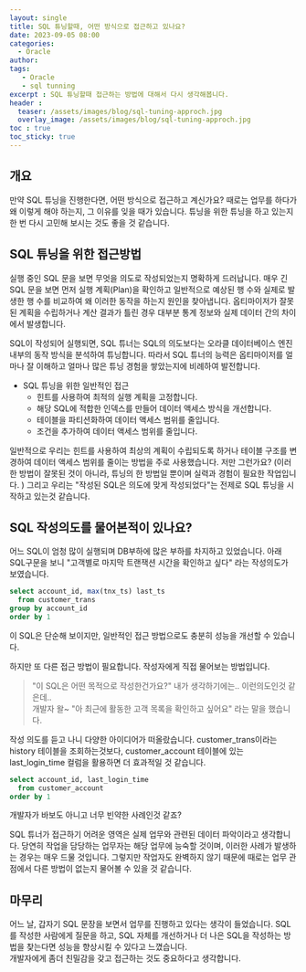 ```yaml
---
layout: single
title: SQL 튜닝할때, 어떤 방식으로 접근하고 있나요?
date: 2023-09-05 08:00
categories: 
  - Oracle
author: 
tags: 
   - Oracle
   - sql tunning
excerpt : SQL 튜닝할때 접근하는 방법에 대해서 다시 생각해봅니다.
header :
  teaser: /assets/images/blog/sql-tuning-approch.jpg
  overlay_image: /assets/images/blog/sql-tuning-approch.jpg
toc : true
toc_sticky: true
---
```


## 개요

만약 SQL 튜닝을 진행한다면, 어떤 방식으로 접근하고 계신가요? 때로는 업무를 하다가 왜 이렇게 해야 하는지, 그 이유를 잊을 때가 있습니다. 튜닝을 위한 튜닝을 하고 있는지 한 번 다시 고민해 보시는 것도 좋을 것 같습니다.

## SQL 튜닝을 위한 접근방법

실행 중인 SQL 문을 보면 무엇을 의도로 작성되었는지 명확하게 드러납니다. 매우 긴 SQL 문을 보면 먼저 실행 계획(Plan)을 확인하고 일반적으로 예상된 행 수와 실제로 발생한 행 수를 비교하여 왜 이러한 동작을 하는지 원인을 찾아냅니다. 옵티마이저가 잘못된 계획을 수립하거나 계산 결과가 틀린 경우 대부분 통계 정보와 실제 데이터 간의 차이에서 발생합니다.

SQL이 작성되어 실행되면, SQL 튜너는 SQL의 의도보다는 오라클 데이터베이스 엔진 내부의 동작 방식을 분석하여 튜닝합니다. 따라서 SQL 튜너의 능력은 옵티마이저를 얼마나 잘 이해하고 얼마나 많은 튜닝 경험을 쌓았는지에 비례하여 발전합니다.

- SQL 튜닝을 위한 일반적인 접근
  - 힌트를 사용하여 최적의 실행 계획을 고정합니다.
  - 해당 SQL에 적합한 인덱스를 만들어 데이터 액세스 방식을 개선합니다.
  - 테이블을 파티션화하여 데이터 액세스 범위를 줄입니다.
  - 조건을 추가하여 데이터 액세스 범위를 줄입니다.

일반적으로 우리는 힌트를 사용하여 최상의 계획이 수립되도록 하거나 테이블 구조를 변경하여 데이터 액세스 범위를 줄이는 방법을 주로 사용했습니다. 저만 그런가요? (이러한 방법이 잘못된 것이 아니라, 튜닝의 한 방법일 뿐이며 실력과 경험이 필요한 작업입니다. )
그리고 우리는 "작성된 SQL은 의도에 맞게 작성되었다"는 전제로 SQL 튜닝을 시작하고 있는것 같습니다. 

## SQL 작성의도를 물어본적이 있나요?

어느 SQL이 엄청 많이 실행되며 DB부하에 많은 부하를 차지하고 있었습니다. 
아래 SQL구문을 보니 "고객별로 마지막 트랜잭션 시간을 확인하고 싶다"  라는 작성의도가 보였습니다.

```sql
select account_id, max(tnx_ts) last_ts
  from customer_trans
group by account_id 
order by 1
```
이 SQL은 단순해 보이지만, 일반적인 접근 방법으로도 충분히 성능을 개선할 수 있습니다.

하지만 또 다른 접근 방법이 필요합니다. 작성자에게 직접 물어보는 방법입니다.

> "이 SQL은 어떤 목적으로 작성한건가요?" 내가 생각하기에는.. 이런의도인것 같은데.. <br>
> 개발자 왈~ "아 최근에 활동한 고객 목록을 확인하고 싶어요" 라는 말을 했습니다.

작성 의도를 듣고 나니 다양한 아이디어가 떠올랐습니다.
customer_trans이라는 history 테이블을 조회하는것보다, 
customer_account 테이블에 있는last_login_time 컬럼을 활용하면 더 효과적일 것 같습니다.

```sql
select account_id, last_login_time
  from customer_account
order by 1
```

개발자가 바보도 아니고 너무 빈약한 사례인것 같죠?

SQL 튜너가 접근하기 어려운 영역은 실제 업무와 관련된 데이터 파악이라고 생각합니다. 
당연히 작업을 담당하는 업무자는 해당 업무에 능숙할 것이며, 이러한 사례가 발생하는 경우는 매우 드물 것입니다. 그렇지만 작업자도 완벽하지 않기 때문에 때로는 업무 관점에서 다른 방법이 없는지 물어볼 수 있을 것 같습니다.

## 마무리

어느 날, 갑자기 SQL 문장을 보면서 업무를 진행하고 있다는 생각이 들었습니다. SQL를 작성한 사람에게 질문을 하고, SQL 자체를 개선하거나 더 나은 SQL을 작성하는 방법을 찾는다면 성능을 향상시킬 수 있다고 느꼈습니다.  <br>
개발자에게 좀더 친밀감을 갖고 접근하는 것도 중요하다고 생각합니다.
